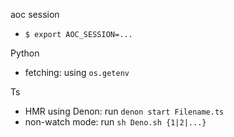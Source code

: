 aoc session
- `$ export AOC_SESSION=...`

Python
- fetching: using `os.getenv` 

Ts
- HMR using Denon: run `denon start Filename.ts`
- non-watch mode: run `sh Deno.sh {1|2|...}`

<!--

# Perks of Go

&#8203;| &#8203;
:-     | :-
&#8203;| _- Atoi . Itoa -_
go     | <kbd>i, err := strconv.Atoi("-42")</kbd>
go     | <kbd>s := strconv.Itoa(-42)</kbd>
||
&#8203;| _- Sort an int array -_
ts     | `nums.sort((a, b) => a - b)`
go     | <kbd>sort.Ints(nums)</kbd>
||
&#8203;| _- Make a dict/map -_
go     | <kbd>E := make( map[ *Node ] *Node )</kbd>
py     | `E = defaultdict(lambda: None)`
cc     | `map<Node*, Node*> E`
||
|| _- Make a pointer -_
cc     | `ListNode *prev = nullptr`
go     | <kbd>prev := (*ListNode)(nil)</kbd>
||
|| _- Make an array -_ 
cc     | `vector<ListNode*> arr`
go     | <kbd>res := make([]*ListNode, 0)</kbd>
||
cc     | `vector<int> arr(k, 0)`
go     | <kbd>arr := make([]int, k)</kbd>
||
|| _- Make a 2D grid -_ 
cc     | `vector<vector<int>> grid`
go     | <kbd>var grid [][]int</kbd>
&#8203;| <kbd>grid := make([][]int, 0)</kbd>


### PY
_Reading data_
```py
infile = _
from helpers.reader import read_as_list
suffix = '1804.' + str(infile)
lines = read_as_list( suffix )
lines.pop()
```
_Thingy_
```py
defaultdict(lambda: 0)
defaultdict(int)
```
### TS
_To Start with_
```ts
$ npm i --save-dev @types/node
$ npm install axios

// Run .ts with
$(camp) npx && node 
$(home) tsx && node
```
_Reading data_
```go
const choice = 0
const axios = require('axios')
const url = 'https://raw.githubusercontent.com/nuoxoxo/in/main/aoc/180█.' + choice.toString();

(async () => {

    try {
        const resp = await axios.get( url )
        const lines = resp.data.split('\n')
        console.log(resp)
        console.log(lines)
    } catch (e) {
        console.log('error - ', e)
    }
})()
```
_Thingy_
```go
...
D[id] = D[id] ? D[id] + 1 : 1
D[id] = ( D[id] || 1 ) + 1
...
// In a JavaScript/TypeScript for...in loop to iterate
// over the properties of an object, 
// the loop variable is always a string even if
// the keys in the object are numbers
```

-->
